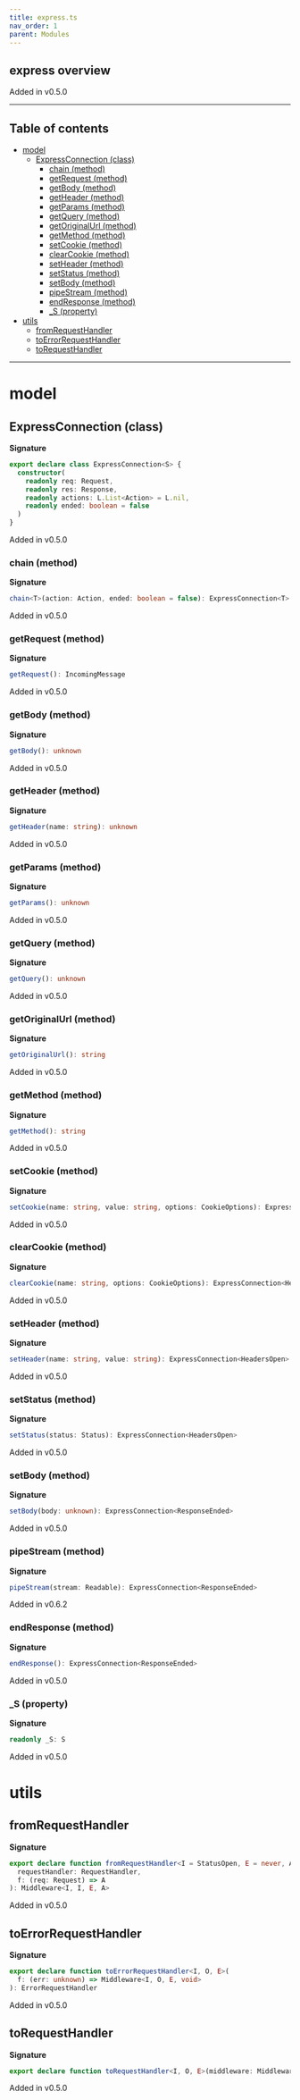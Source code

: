 ```yaml
---
title: express.ts
nav_order: 1
parent: Modules
---
```


## express overview

Added in v0.5.0

---

<h2 class="text-delta">Table of contents</h2>

- [model](#model)
  - [ExpressConnection (class)](#expressconnection-class)
    - [chain (method)](#chain-method)
    - [getRequest (method)](#getrequest-method)
    - [getBody (method)](#getbody-method)
    - [getHeader (method)](#getheader-method)
    - [getParams (method)](#getparams-method)
    - [getQuery (method)](#getquery-method)
    - [getOriginalUrl (method)](#getoriginalurl-method)
    - [getMethod (method)](#getmethod-method)
    - [setCookie (method)](#setcookie-method)
    - [clearCookie (method)](#clearcookie-method)
    - [setHeader (method)](#setheader-method)
    - [setStatus (method)](#setstatus-method)
    - [setBody (method)](#setbody-method)
    - [pipeStream (method)](#pipestream-method)
    - [endResponse (method)](#endresponse-method)
    - [\_S (property)](#_s-property)
- [utils](#utils)
  - [fromRequestHandler](#fromrequesthandler)
  - [toErrorRequestHandler](#toerrorrequesthandler)
  - [toRequestHandler](#torequesthandler)

---

# model

## ExpressConnection (class)

**Signature**

```ts
export declare class ExpressConnection<S> {
  constructor(
    readonly req: Request,
    readonly res: Response,
    readonly actions: L.List<Action> = L.nil,
    readonly ended: boolean = false
  )
}
```

Added in v0.5.0

### chain (method)

**Signature**

```ts
chain<T>(action: Action, ended: boolean = false): ExpressConnection<T>
```

Added in v0.5.0

### getRequest (method)

**Signature**

```ts
getRequest(): IncomingMessage
```

Added in v0.5.0

### getBody (method)

**Signature**

```ts
getBody(): unknown
```

Added in v0.5.0

### getHeader (method)

**Signature**

```ts
getHeader(name: string): unknown
```

Added in v0.5.0

### getParams (method)

**Signature**

```ts
getParams(): unknown
```

Added in v0.5.0

### getQuery (method)

**Signature**

```ts
getQuery(): unknown
```

Added in v0.5.0

### getOriginalUrl (method)

**Signature**

```ts
getOriginalUrl(): string
```

Added in v0.5.0

### getMethod (method)

**Signature**

```ts
getMethod(): string
```

Added in v0.5.0

### setCookie (method)

**Signature**

```ts
setCookie(name: string, value: string, options: CookieOptions): ExpressConnection<HeadersOpen>
```

Added in v0.5.0

### clearCookie (method)

**Signature**

```ts
clearCookie(name: string, options: CookieOptions): ExpressConnection<HeadersOpen>
```

Added in v0.5.0

### setHeader (method)

**Signature**

```ts
setHeader(name: string, value: string): ExpressConnection<HeadersOpen>
```

Added in v0.5.0

### setStatus (method)

**Signature**

```ts
setStatus(status: Status): ExpressConnection<HeadersOpen>
```

Added in v0.5.0

### setBody (method)

**Signature**

```ts
setBody(body: unknown): ExpressConnection<ResponseEnded>
```

Added in v0.5.0

### pipeStream (method)

**Signature**

```ts
pipeStream(stream: Readable): ExpressConnection<ResponseEnded>
```

Added in v0.6.2

### endResponse (method)

**Signature**

```ts
endResponse(): ExpressConnection<ResponseEnded>
```

Added in v0.5.0

### \_S (property)

**Signature**

```ts
readonly _S: S
```

Added in v0.5.0

# utils

## fromRequestHandler

**Signature**

```ts
export declare function fromRequestHandler<I = StatusOpen, E = never, A = never>(
  requestHandler: RequestHandler,
  f: (req: Request) => A
): Middleware<I, I, E, A>
```

Added in v0.5.0

## toErrorRequestHandler

**Signature**

```ts
export declare function toErrorRequestHandler<I, O, E>(
  f: (err: unknown) => Middleware<I, O, E, void>
): ErrorRequestHandler
```

Added in v0.5.0

## toRequestHandler

**Signature**

```ts
export declare function toRequestHandler<I, O, E>(middleware: Middleware<I, O, E, void>): RequestHandler
```

Added in v0.5.0
